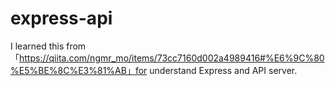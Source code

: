 # express-api

I learned this from 「https://qiita.com/ngmr_mo/items/73cc7160d002a4989416#%E6%9C%80%E5%BE%8C%E3%81%AB」for understand Express and API server.
